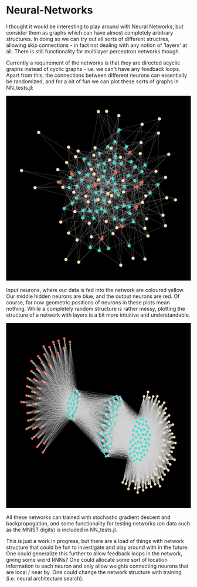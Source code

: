 # Neural-Networks
I thought it would be interesting to play around with Neural Networks, but consider them as graphs which can have almost completely arbitrary structures. In doing so we can try out all sorts of different structres, allowing skip connections - in fact not dealing with any notion of 'layers' at all. There is still functionality for multilayer perceptron networks though.

Currently a requirement of the networks is that they are directed acyclic graphs instead of cyclic graphs - i.e. we can't have any feedback loops. Apart from this, the connections between different neurons can essentially be randomized, and for a bit of fun we can plot these sorts of graphs in NN_tests.jl:

![](testNet2.png)

Input neurons, where our data is fed into the network are coloured yellow. Our middle hidden neurons are blue, and the output neurons are red. Of course, for now geometric positions of neurons in these plots mean nothing. 
While a completely random structure is rather messy, plotting the structure of a network with layers is a bit more intuitive and understandable.

![](testNet1.png)

All these networks can trained with stochastic gradient descent and backpropogation, and some functionality for testing networks (on data such as the MNIST digits) is included in NN_tests.jl.

This is just a work in progress, but there are a load of things with network structure that could be fun to investigate and play around with in the future. 
One could generalize this further to allow feedback loops in the network, giving some weird RNNs? 
One could allocate some sort of location information to each neuron and only allow weights connecting neurons that are local / near by.
One could change the network structure with training (i.e. neural architecture search).
